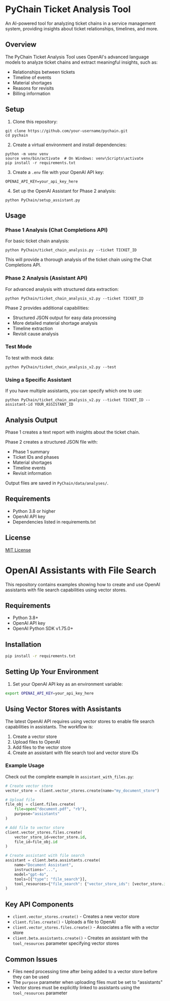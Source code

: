 # PyChain Ticket Analysis Tool

An AI-powered tool for analyzing ticket chains in a service management system, providing insights about ticket relationships, timelines, and more.

## Overview

The PyChain Ticket Analysis Tool uses OpenAI's advanced language models to analyze ticket chains and extract meaningful insights, such as:

- Relationships between tickets
- Timeline of events
- Material shortages
- Reasons for revisits
- Billing information

## Setup

1. Clone this repository:
```
git clone https://github.com/your-username/pychain.git
cd pychain
```

2. Create a virtual environment and install dependencies:
```
python -m venv venv
source venv/bin/activate  # On Windows: venv\Scripts\activate
pip install -r requirements.txt
```

3. Create a `.env` file with your OpenAI API key:
```
OPENAI_API_KEY=your_api_key_here
```

4. Set up the OpenAI Assistant for Phase 2 analysis:
```
python PyChain/setup_assistant.py
```

## Usage

### Phase 1 Analysis (Chat Completions API)

For basic ticket chain analysis:

```
python PyChain/ticket_chain_analysis.py --ticket TICKET_ID
```

This will provide a thorough analysis of the ticket chain using the Chat Completions API.

### Phase 2 Analysis (Assistant API)

For advanced analysis with structured data extraction:

```
python PyChain/ticket_chain_analysis_v2.py --ticket TICKET_ID
```

Phase 2 provides additional capabilities:
- Structured JSON output for easy data processing
- More detailed material shortage analysis
- Timeline extraction
- Revisit cause analysis

### Test Mode

To test with mock data:

```
python PyChain/ticket_chain_analysis_v2.py --test
```

### Using a Specific Assistant

If you have multiple assistants, you can specify which one to use:

```
python PyChain/ticket_chain_analysis_v2.py --ticket TICKET_ID --assistant-id YOUR_ASSISTANT_ID
```

## Analysis Output

Phase 1 creates a text report with insights about the ticket chain.

Phase 2 creates a structured JSON file with:
- Phase 1 summary
- Ticket IDs and phases
- Material shortages
- Timeline events
- Revisit information

Output files are saved in `PyChain/data/analyses/`.

## Requirements

- Python 3.8 or higher
- OpenAI API key
- Dependencies listed in requirements.txt

## License

[MIT License](LICENSE)

# OpenAI Assistants with File Search

This repository contains examples showing how to create and use OpenAI assistants with file search capabilities using vector stores.

## Requirements

- Python 3.8+
- OpenAI API key
- OpenAI Python SDK v1.75.0+

## Installation

```bash
pip install -r requirements.txt
```

## Setting Up Your Environment

1. Set your OpenAI API key as an environment variable:

```bash
export OPENAI_API_KEY=your_api_key_here
```

## Using Vector Stores with Assistants

The latest OpenAI API requires using vector stores to enable file search capabilities in assistants. The workflow is:

1. Create a vector store
2. Upload files to OpenAI
3. Add files to the vector store
4. Create an assistant with file search tool and vector store IDs

### Example Usage

Check out the complete example in `assistant_with_files.py`:

```python
# Create vector store
vector_store = client.vector_stores.create(name="my_document_store")

# Upload file
file_obj = client.files.create(
    file=open("document.pdf", "rb"),
    purpose="assistants"
)

# Add file to vector store
client.vector_stores.files.create(
    vector_store_id=vector_store.id,
    file_id=file_obj.id
)

# Create assistant with file search
assistant = client.beta.assistants.create(
    name="Document Assistant",
    instructions="...",
    model="gpt-4o",
    tools=[{"type": "file_search"}],
    tool_resources={"file_search": {"vector_store_ids": [vector_store.id]}}
)
```

## Key API Components

- `client.vector_stores.create()` - Creates a new vector store
- `client.files.create()` - Uploads a file to OpenAI
- `client.vector_stores.files.create()` - Associates a file with a vector store
- `client.beta.assistants.create()` - Creates an assistant with the `tool_resources` parameter specifying vector stores

## Common Issues

- Files need processing time after being added to a vector store before they can be used
- The `purpose` parameter when uploading files must be set to "assistants"
- Vector stores must be explicitly linked to assistants using the `tool_resources` parameter 